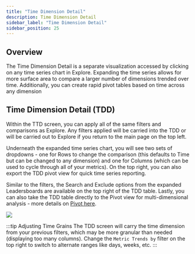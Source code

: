 ```yaml
---
title: "Time Dimension Detail"
description: Time Dimension Detail
sidebar_label: "Time Dimension Detail"
sidebar_position: 25
---
```


## Overview

The Time Dimension Detail is a separate visualization accessed by clicking on any time series chart in Explore. Expanding the time series allows for more surface area to compare a larger number of dimensions trended over time. Additionally, you can create rapid pivot tables based on time across any dimension

## Time Dimension Detail (TDD)

Within the TTD screen, you can apply all of the same filters and comparisons as Explore. Any filters applied will be carried into the TDD or will be carried out to Explore if you return to the main page on the top left. 

Underneath the expanded time series chart, you will see two sets of dropdowns - one for Rows to change the comparison (this defaults to Time but can be changed to any dimension) and one for Columns (which can be used to cycle through all of your metrics). On the top right, you can also export the TDD pivot view for quick time series reporting. 

Similar to the filters, the Search and Exclude options from the expanded Leadersboards are available on the top right of the TDD table. Lastly, you can also take the TDD table directly to the Pivot view for multi-dimensional analysis - more details on [Pivot here](/explore/dashboard-101/pivot).

    
<img src = '/img/explore/tdd/tdd.gif' class='rounded-gif' />
<br />
 
:::tip Adjusting Time Grains
The TDD screen will carry the time dimension from your previous filters, which may be more granular than needed (displaying too many columns). Change the ```Metric Trends by``` filter on the top right to switch to alternate ranges like days, weeks, etc.
:::